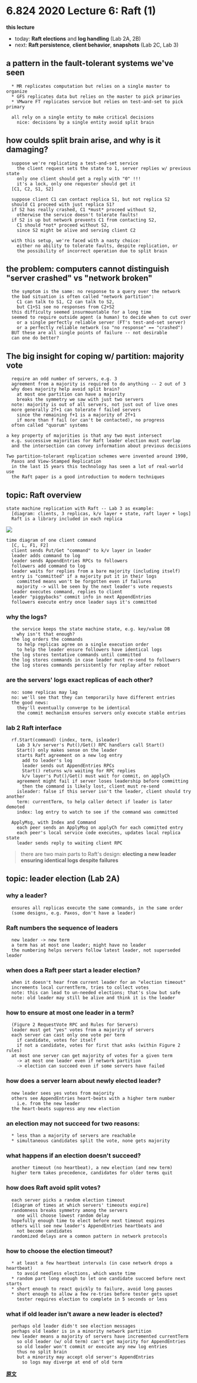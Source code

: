 # 6.824 2020 Lecture 6: Raft (1)

**this lecture**

-   today: **Raft elections** and **log handling** (Lab 2A, 2B)
-   next: **Raft persistence**, **client behavior**, **snapshots** (Lab 2C, Lab 3)

## a pattern in the fault-tolerant systems we've seen

```
  * MR replicates computation but relies on a single master to organize
  * GFS replicates data but relies on the master to pick primaries
  * VMware FT replicates service but relies on test-and-set to pick primary
```

```
  all rely on a single entity to make critical decisions
    nice: decisions by a single entity avoid split brain
```

## how coulds split brain arise, and why is it damaging?

```
  suppose we're replicating a test-and-set service
    the client request sets the state to 1, server replies w/ previous state
    only one client should get a reply with "0" !!!
    it's a lock, only one requester should get it
  [C1, C2, S1, S2]
```

```
  suppose client C1 can contact replica S1, but not replica S2
  should C1 proceed with just replica S1?
  if S2 has really crashed, C1 *must* proceed without S2,
    otherwise the service doesn't tolerate faults!
  if S2 is up but network prevents C1 from contacting S2,
    C1 should *not* proceed without S2,
    since S2 might be alive and serving client C2
```

```
  with this setup, we're faced with a nasty choice:
    either no ability to tolerate faults, despite replication, or
    the possibility of incorrect operation due to split brain
```

## the problem: computers cannot distinguish "server crashed" vs "network broken"

```
  the symptom is the same: no response to a query over the network
  the bad situation is often called "network partition":
    C1 can talk to S1, C2 can talk to S2,
    but C1+S1 see no responses from C2+S2
  this difficulty seemed insurmountable for a long time
  seemed to require outside agent (a human) to decide when to cut over
    or a single perfectly reliable server (FT's test-and-set server)
    or a perfectly reliable network (so "no response" == "crashed")
  BUT these are all single points of failure -- not desirable
  can one do better?
```

## The big insight for coping w/ partition: majority vote

```
  require an odd number of servers, e.g. 3
  agreement from a majority is required to do anything -- 2 out of 3
  why does majority help avoid split brain?
    at most one partition can have a majority
    breaks the symmetry we saw with just two servers
  note: majority is out of all servers, not just out of live ones
  more generally 2f+1 can tolerate f failed servers
    since the remaining f+1 is a majority of 2f+1
    if more than f fail (or can't be contacted), no progress
  often called "quorum" systems
```

```
a key property of majorities is that any two must intersect
  e.g. successive majorities for Raft leader election must overlap
  and the intersection can convey information about previous decisions
```

```
Two partition-tolerant replication schemes were invented around 1990,
  Paxos and View-Stamped Replication
  in the last 15 years this technology has seen a lot of real-world use
  the Raft paper is a good introduction to modern techniques
```

## topic: Raft overview

```
state machine replication with Raft -- Lab 3 as example:
  [diagram: clients, 3 replicas, k/v layer + state, raft layer + logs]
  Raft is a library included in each replica
```

![](../images/lec6Figure1.png)

```
time diagram of one client command
  [C, L, F1, F2]
  client sends Put/Get "command" to k/v layer in leader
  leader adds command to log
  leader sends AppendEntries RPCs to followers
  followers add command to log
  leader waits for replies from a bare majority (including itself)
  entry is "committed" if a majority put it in their logs
    committed means won't be forgotten even if failures
    majority -> will be seen by the next leader's vote requests
  leader executes command, replies to client
  leader "piggybacks" commit info in next AppendEntries
  followers execute entry once leader says it's committed
```

### why the logs?

```
  the service keeps the state machine state, e.g. key/value DB
    why isn't that enough?
  the log orders the commands
    to help replicas agree on a single execution order
    to help the leader ensure followers have identical logs
  the log stores tentative commands until committed
  the log stores commands in case leader must re-send to followers
  the log stores commands persistently for replay after reboot
```

### are the servers' logs exact replicas of each other?

```
  no: some replicas may lag
  no: we'll see that they can temporarily have different entries
  the good news:
    they'll eventually converge to be identical
    the commit mechanism ensures servers only execute stable entries
```

### lab 2 Raft interface

```
  rf.Start(command) (index, term, isleader)
    Lab 3 k/v server's Put()/Get() RPC handlers call Start()
    Start() only makes sense on the leader
    starts Raft agreement on a new log entry
      add to leader's log
      leader sends out AppendEntries RPCs
      Start() returns w/o waiting for RPC replies
      k/v layer's Put()/Get() must wait for commit, on applyCh
    agreement might fail if server loses leadership before committing 
      then the command is likely lost, client must re-send
    isleader: false if this server isn't the leader, client should try another
    term: currentTerm, to help caller detect if leader is later demoted
    index: log entry to watch to see if the command was committed
```

```
  ApplyMsg, with Index and Command
    each peer sends an ApplyMsg on applyCh for each committed entry
    each peer's local service code executes, updates local replica state
    leader sends reply to waiting client RPC
```

> there are two main parts to Raft's design:
>   **electing a new leader** 
>   **ensuring identical logs despite failures**

## topic: leader election (Lab 2A)

### why a leader?

```
  ensures all replicas execute the same commands, in the same order
  (some designs, e.g. Paxos, don't have a leader)
```

### Raft numbers the sequence of leaders

```
  new leader -> new term
  a term has at most one leader; might have no leader
  the numbering helps servers follow latest leader, not superseded leader
```

### when does a Raft peer start a leader election?

```
  when it doesn't hear from current leader for an "election timeout"
  increments local currentTerm, tries to collect votes
  note: this can lead to un-needed elections; that's slow but safe
  note: old leader may still be alive and think it is the leader
```

### how to ensure at most one leader in a term?

```
  (Figure 2 RequestVote RPC and Rules for Servers)
  leader must get "yes" votes from a majority of servers
  each server can cast only one vote per term
    if candidate, votes for itself
    if not a candidate, votes for first that asks (within Figure 2 rules)
  at most one server can get majority of votes for a given term
    -> at most one leader even if network partition
    -> election can succeed even if some servers have failed
```

### how does a server learn about newly elected leader?

```
  new leader sees yes votes from majority
  others see AppendEntries heart-beats with a higher term number
    i.e. from the new leader
  the heart-beats suppress any new election
```

### an election may not succeed for two reasons:

```
  * less than a majority of servers are reachable
  * simultaneous candidates split the vote, none gets majority
```

### what happens if an election doesn't succeed?

```
  another timeout (no heartbeat), a new election (and new term)
  higher term takes precedence, candidates for older terms quit
```

### how does Raft avoid split votes?

```
  each server picks a random election timeout
  [diagram of times at which servers' timeouts expire]
  randomness breaks symmetry among the servers
    one will choose lowest random delay
  hopefully enough time to elect before next timeout expires
  others will see new leader's AppendEntries heartbeats and 
    not become candidates
  randomized delays are a common pattern in network protocols
```

### how to choose the election timeout?

```
  * at least a few heartbeat intervals (in case network drops a heartbeat)
    to avoid needless elections, which waste time
  * random part long enough to let one candidate succeed before next starts
  * short enough to react quickly to failure, avoid long pauses
  * short enough to allow a few re-tries before tester gets upset
    tester requires election to complete in 5 seconds or less
```

### what if old leader isn't aware a new leader is elected?

```
  perhaps old leader didn't see election messages
  perhaps old leader is in a minority network partition
  new leader means a majority of servers have incremented currentTerm
    so old leader (w/ old term) can't get majority for AppendEntries
    so old leader won't commit or execute any new log entries
    thus no split brain
    but a minority may accept old server's AppendEntries
      so logs may diverge at end of old term
```

[**原文**](https://pdos.csail.mit.edu/6.824/notes/l-raft.txt)